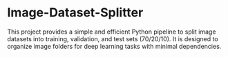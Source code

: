 # Image-Dataset-Splitter
This project provides a simple and efficient Python pipeline to split image datasets into training, validation, and test sets (70/20/10).   It is designed to organize image folders for deep learning tasks with minimal dependencies.
